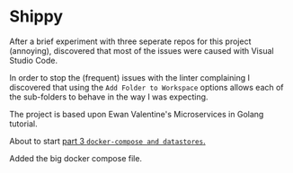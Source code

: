 # Shippy

After a brief experiment with three seperate repos for this project (annoying), discovered that most of the issues were caused with Visual Studio Code.

In order to stop the (frequent) issues with the linter complaining I discovered that using the `Add Folder to Workspace` options allows each of the sub-folders to behave in the way I was expecting.

The project is based upon Ewan Valentine's Microservices in Golang tutorial.

About to start [part 3 `docker-compose and datastores`.](https://ewanvalentine.io/microservices-in-golang-part-3/)

Added the big docker compose file.

